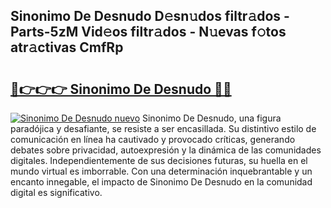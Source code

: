 ## Sinonimo De Desnudo D𝚎sn𝚞dos filtr𝚊dos - Parts-5zM Vid𝚎os filtr𝚊dos - N𝚞evas f𝚘tos atr𝚊ctivas CmfRp

# <h2><a href="http://mb3lbe.tromn.icu/?c=Sinonimo+De+Desnudo">🔗👉👉👉 Sinonimo De Desnudo 🔗🔗</a></h2>

[![Sinonimo De Desnudo nuevo](https://i.imgur.com/pEAQMta.gif)](http://mb3lbe.tromn.icu/?c=Sinonimo+De+Desnudo)
Sinonimo De Desnudo, una figura paradójica y desafiante, se resiste a ser encasillada. Su distintivo estilo de comunicación en línea ha cautivado y provocado críticas, generando debates sobre privacidad, autoexpresión y la dinámica de las comunidades digitales. Independientemente de sus decisiones futuras, su huella en el mundo virtual es imborrable. Con una determinación inquebrantable y un encanto innegable, el impacto de Sinonimo De Desnudo en la comunidad digital es significativo.
